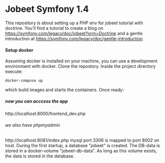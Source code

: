 # Jobeet Symfony 1.4 #

This repository is about setting up a PHP env for jobeet tutorial with doctrine.
You'll find a tutorial to create a blog on https://symfony.com/legacy/doc/jobeet?orm=Doctrine and a gentle introduction at https://symfony.com/legacy/doc/gentle-introduction

#### Setup docker
Assuming docker is installed on your machine, you can use a development environment with docker.
Clone the repostory. Inside the project directory execute:

    docker-compose up

which build images and starts the containers. Once ready:

##### now you can acccess the app
http://localhost:8000/frontend_dev.php

###### we also have phpmyadmin
http://localhost:8081/index.php
mysql port 3306 is mapped to port 8002 on host.
During the first startup, a database "jobeet" is created.
The DB-data is stored in a docker-volume "jobeet-db-data". As long as this volume exists, the data is stored in the database.
